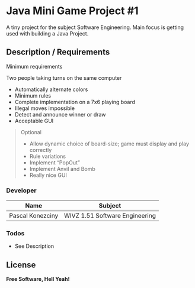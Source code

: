 # Java Mini Game Project #1

A tiny project for the subject Software Engineering. Main focus is getting used with building a Java Project.

## Description / Requirements

Minimum requirements

Two people taking turns on the same computer
- Automatically alternate colors
- Minimum rules
- Complete implementation on a 7x6 playing board
- Illegal moves impossible
- Detect and announce winner or draw
- Acceptable GUI
> Optional
> - Allow dynamic choice of
> board-size; game must
> display and play correctly
> - Rule variations
> - Implement “PopOut”
> - Implement Anvil and Bomb
> - Really nice GUI

### Developer


| Name | Subject |
| ------ | ------ |
| Pascal Konezciny | WIVZ 1.51 Software Engineering |



### Todos

 - See Description


License
----

**Free Software, Hell Yeah!**
